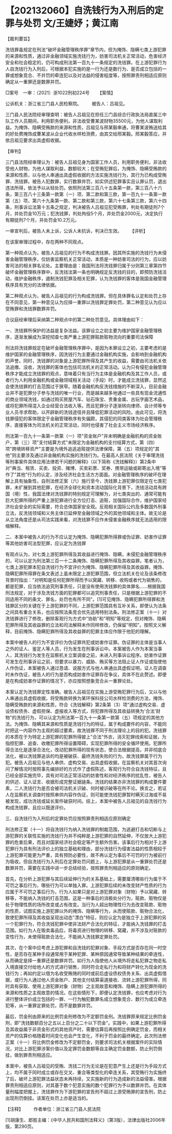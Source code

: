 # 【202132060】自洗钱行为入刑后的定罪与处罚 文/王婕妤；黄江南

【裁判要旨】

洗钱罪虽规定在刑法"破坏金融管理秩序罪"章节内，但为掩饰、隐瞒七类上游犯罪的来源和性质，通过非金融领域实施洗钱行为，妨害司法机关正常活动，危害经济安全和社会稳定的，仍可构成刑法第一百九十一条规定的洗钱罪。在上游犯罪行为人自洗钱行为入刑后，可根据本犯实施的是一行为还是数行为、是否成立包括的一罪或想象竞合、不并罚的牵连犯以及对法益的侵害程度等，按照罪责刑相适应原则确定从一重罪还是数罪并罚。

□案号　一审：（2021）浙1022刑初224号 　　【案情】

公诉机关：浙江省三门县人民检察院。 　　被告人：吕祖见。

三门县人民法院经审理查明：被告人吕祖见在担任三门县综合行政执法局直属三中队工作人员期间，利用职务便利，非法收受曹某波财物35500元，为他人谋取利益。为掩饰、隐瞒受贿款的来源和性质，吕祖见与邢某毅串通，将曹某波贿送给其的好处费掩饰成曹某波从企业代收水样检测费，由其交给邢某毅。邢某毅答应，并依吕祖见要求出具虚假收据。

【审判】

三门县法院经审理认为：被告人吕祖见身为国家工作人员，利用职务便利，非法收受他人财物，为他人谋取利益，数额较大；在受贿犯罪后，为掩饰、隐瞒受贿款的来源和性质，以与他人串通出具虚假收据的方法实施洗钱行为，其行为已构成受贿罪、洗钱罪。被告人犯数罪，实行数罪并罚，如实供述犯罪事实且认罪认罚，退出违法所得，依法予以从轻处罚。依照刑法第三百八十五条第一款，第三百八十六条，第三百八十三条第一款第（一）项、第二款和第三款，第一百九十一条第一款第（五）项，第六十九条第一款、第二款和第三款，第六十七条第三款，第六十四条，刑事诉讼法第十五条之规定，判决被告人吕祖见犯受贿罪，判处有期徒刑7个月，并处罚金10万元；犯洗钱罪，判处拘役5个月，并处罚金2000元，决定执行有期徒刑7个月，并处罚金10.2万元。

一审宣判后，被告人未上诉，公诉人未抗诉，判决已生效。 　　【评析】

在该案审理过程中，存在两种不同观点。

第一种观点认为，被告人吕祖见的行为不构成洗钱罪。因其所实施的洗钱行为未侵害金融管理秩序，仅妨害监察机关正常活动，本质是一种妨害司法的行为，应以妨害司法的相关罪名论处。主要理由是：我国刑法将洗钱罪归属于分则第三章第四节破坏金融管理秩序罪中，反洗钱法第一条也明确规定反洗钱的目的，即预防洗钱活动，维护金融秩序，遏制洗钱犯罪及相关犯罪，认为洗钱罪的客体是我国金融管理秩序具有充分的法律依据。

第二种观点认为，被告人吕祖见的行为构成洗钱罪。但在具体罪名认定和处罚上存在不同意见，第一种意见认为应择一重罪以洗钱罪定罪处罚，第二种意见认为应以受贿罪和洗钱罪数罪并罚。

合议庭经审理后采纳第二种观点中的第二种处罚意见。具体理由如下：

一、洗钱罪所保护的法益是复杂法益。该罪设立之初主要为维护国家金融管理秩序，逐渐发展成为深挖彻查七类严重上游犯罪赃款赃物流向的重要司法保障

刑法将洗钱罪规定在破坏金融管理秩序罪中，是因为本罪设立之初，主要考虑的是维护国家的金融管理秩序，因洗钱行为主要通过金融机构实施，会影响到金融机构的声誉。同时，洗钱罪的对象是上游犯罪所得及其产生的收益，需要由司法机关依法追缴、没收，洗钱罪的客体也包括司法机关的正常活动。认为只有侵犯金融管理秩序才能成立洗钱罪的观点，意味着只有当行为主体是金融机构及其工作人员，或者行为人利用金融机构或金融领域相关活动（手段）时，才能成立洗钱罪，显然这会使洗钱罪的打击范围过于狭窄。随着金融机构反洗钱措施的不断深入，目前金融业并不是犯罪分子参与洗钱的唯一行业，而是越来越多地通过一些具有现金流通性的商业领域洗钱，如通过购买房屋汽车、钻石珠宝、贵重金属、古玩字画艺术品，或将犯罪所得混入企业经营合法收入等。而且犯罪分子逐渐转向律师、会计师等专业人员寻求帮助，以开辟新的洗钱途径并且降低犯罪活动的风险。由此可见，将洗钱罪侵犯的客体限定于金融管理秩序有失偏颇，其侵犯的同类客体为社会管理秩序，直接客体为司法机关的正常活动，同时也侵害了社会主义市场经济秩序。

刑法第一百九十一条第一款第（一）项"资金账户"并未明确是金融机构的资金账户，第（三）项"支付结算方式"未限定为金融机构的支付结算方式，第（四）项"跨境转移资产"主要是为境外追逃追赃提供法律保障，第（五）项规定的"其他"则主要涉及通过非金融机构实施的洗钱行为。在最高人民法院《关于审理洗钱等刑事案件具体应用法律若干问题的解释》（以下简称《洗钱解释》）第2条中对"典当、租赁、买卖、投资、赌博、买卖彩票、奖券、携带运输或邮寄出入境"等作了"其他"行为的认定，涉及经济社会生活方方面面。对金融管理秩序的破坏在理解上具有抽象性，自刑法修正案（六）施行至今，洗钱罪上游犯罪仅限定在七类犯罪，未扩展到其他犯罪，在经济全球化和资本流动国际化背景下，洗钱活动具有跨国（境）性，我国法律对洗钱罪的特别规定可理解为，对七类突出的、通常可能有巨大犯罪所得的严重上游犯罪进行全方位打击、追赃，加强国际合作，维护国家经济社会安全的实际需要，符合总体国家安全观。反观相关国际公约及多数国外刑事立法，反洗钱领域和义务主体已延伸至金融领域之外的其他领域和主体。故无论是从立法角度还是从司法实践来看，对洗钱罪不应作未侵害金融秩序就无法适用的限缩解释。

二、本案中被告人的行为不应认定为掩饰、隐瞒犯罪所得罪或伪证罪、妨害作证罪等其他妨害司法型犯罪，应认定为洗钱罪

有观点认为，对七类上游犯罪所得及其收益进行掩饰、隐瞒，未侵犯金融管理秩序的，可以认定为刑法第三百一十二条掩饰、隐瞒犯罪所得及其收益罪。笔者认为，七类上游犯罪本犯自洗钱行为不宜评价为掩饰、隐瞒犯罪所得及其收益罪。掩饰、隐瞒犯罪所得罪在条文表述上虽未限定上游犯罪范围，但立法机关在论及该条修改背景时指出："对明知是任何犯罪所得而予以窝藏、转移、收购或者代为销售的，都是犯罪，应当依法追究刑事责任，只是没有使用洗钱罪的具体罪名......根据我国刑法规定，对于涉及洗钱方面的犯罪都可以追究刑事责任，只是根据上游犯罪的不同适用不同的条文、罪名，处罚也有所不同"。\[1\]可见掩饰、隐瞒犯罪所得罪和洗钱罪区分的关键在于上游犯罪的不同，上游犯罪范围具有互补关系，即使认为法条之间具有重合关系，也应按照法条竞合优先适用特别法条。刑法修正案（十一）对洗钱罪进行了修改，删除客观行为方式中"协助"和"明知"等规定，但对掩饰、隐瞒犯罪所得及其收益罪的立法和司法解释未作同样修改，仍保留"明知"。按照文义解释，目前掩饰、隐瞒犯罪所得及其收益罪的犯罪主体应作限于他犯的理解。

本案中被告人的行为不宜评价为伪证罪共犯或妨害作证罪。伪证罪的主体是当事人之外的证人、鉴定人等人员，行为发生在刑事诉讼中。本案被告人作为本案当事人，其洗钱行为发生在监察机关立案调查之前，未进入刑事诉讼程序。妨害作证罪可发生在刑事诉讼之前，但要求以暴力、威胁、贿买等方法阻止证人作证或指使他人作伪证，本案被告人通过恳请、说服方式与他人串通出具虚假证明，证人在调查时未作伪证，被告人的行为是否构成妨害作证罪存在争议，具体不在此赘述。即便是在构成妨害作证罪的情况下，亦应按照想象竞合从一重罪论处。

本案认定为洗钱罪定性准确。被告人吕祖见在实施上游受贿犯罪行为后，又以与他人串通出具虚假收据，将受贿款转换为某环保科技公司水样检测费的方法，掩饰、隐瞒受贿款的来源和性质，符合《洗钱解释》第2条第（3）项"通过虚构交易、虚设债权债务、虚假担保、虚报收入等方式，将犯罪所得及其收益转换为'合法'财物"的洗钱行为，可以认定为刑法第一百九十一条第一款第（五）项规定的其他方法。为掩饰、隐瞒其来源和性质是洗钱行为的特征，属于构成要件的内容，不能同时把这一内容作为主观的超过要素，故洗钱罪不同于刑法理论上的目的犯。洗钱罪的本质在于为特定上游犯罪的犯罪所得披上"合法"外衣，消灭犯罪线索和证据，为指控犯罪、追查、收缴犯罪所得设置障碍，实现犯罪所得的安全循环使用。犯罪所得合法化是逐渐合法化，改动犯罪所得的现有状态，使合法根据提高，并非彻底合法化，被以洗钱罪追诉的均是被破获、最终洗钱失败的行为，故洗钱罪属于行为犯。被告人吕祖见与他人串供、虚构交易、出具虚假收据，在监察机关对其首次询问了解情况时按照事先编排好的方式作了虚假陈述，客观行为符合自洗钱特征，且已经全部实施完毕，具有对司法正常活动的妨害性和对经济秩序的扰乱性，被告人的供述、证人证言、收据形成完整证据链条。洗钱的结果亦非洗钱罪的构成要件要素，二人洗钱行为是否会被司法机关识破、何时被识破等在所不论。换言之，若证人在监察机关调查时按照串供内容作伪证，则可能使洗钱犯罪暂时瞒天过海或不易被发现，成功洗钱或延长案件破获时间。综上，本案中被告人吕祖见的自洗钱行为构成洗钱罪，且应以既遂评价。

三、自洗钱行为入刑后的定罪处罚应按照罪责刑相适应原则确定

刑法修正案（十一）将自洗钱行为纳入洗钱罪的制裁范围，为逃避打击和切断与上游犯罪的关联性实施的洗钱行为并不纯粹是上游犯罪的自然延伸，不仅放大上游犯罪的危害后果，而且对国家经济社会稳定等产生额外伤害。该事后行为相对于上游犯罪行为具有刑法评价上的独立基础和理由，部分洗钱行为侵害法益的性质相较于上游犯罪可能更为严重，具有预防必要性，故不再认定为事后不可罚的行为被前行为吸收。但自洗钱行为入刑后在定罪处罚问题上，与上游犯罪是从一重罪处罚还是数罪并罚，需要在实践中进一步总结经验，按照罪责刑相适应的原则确定。

首先，在分析上游犯罪与其后续延伸行为的关系基础上，需要厘清哪些行为属于不可罚之事后行为，哪些行为可以单独入罪。上游犯罪后续的未改变财产性质的行为应属于不可罚之事后行为，行为人如果只是对上游犯罪对象（财物）予以窝藏、转移等，不能纳入洗钱的打击范围，这是一种事后的消极处分行为，赃款、赃物仅是处于物理性质的场所改变或占有改变。当行为人超出物理性行为去改变赃款、赃物的性质，试图实施上游犯罪以外的掩饰、隐瞒等行为，从而使赃款、赃物合法化，致使犯罪所得及其收益呈现出动态"漂白"特征，则应认定为是独立于上游犯罪的另一个犯罪行为，符合洗钱犯罪中使非法财产合法化的特征，才能纳入洗钱罪的打击范围。如行为人在贩卖毒品后，将毒资进行物理的转移、窝藏，并不涉及对赃款的变性行为，未使得赃款合法化，不能纳入洗钱罪定罪处罚。

其次，在个案中应考虑上游犯罪和自洗钱的犯罪对象、手段方式是否存在同一时空性，是否存在某种手段通常用于某种犯罪、某种原因通常导致某种结果的牵连性，从而确定是择一重罪还是数罪并罚。如行为人指使他人从境外将走私犯罪之物走私入境直接交付给他人的方式进行销售，同时符合走私行为和将财产转化为现金的洗钱行为；再如约定以借为名收受贿赂的同时或前后虚设债权债务关系、出具虚假借据，或行为人通过他人资金账户、其他支付结算渠道接收、流转上游犯罪所得，同时具有获取、使用上游犯罪对象（财物）之主观故意和掩饰、隐瞒上游犯罪所得的来源和性质之主观故意的情况。在这些情形下，即便认定洗钱罪，也应考虑对行为进行整体评价成立包括的一罪、一行为触犯数罪名成立想象竞合、数行为成立牵连犯等，从一重罪定罪处罚，而不是数罪并罚。

最后，罚金刑由原来的比例罚金刑修改为不定额罚金刑。洗钱罪原来规定比例罚金刑，即"洗钱数额百分之五以上百分之二十以下罚金"。实践中，如果上游犯罪所得及其收益属于非资金形式的其他资产时，需要估算后再按照比例确定罚金，而相关资产的估算价格随着时间变化也会产生变化，不利于罚金的最终确定。此次刑法修正案（十一）将比例罚金修改为不定额罚金，则要求司法机关根据案件的实际情况，对比上游犯罪涉案价值以及定罪罚金数额等自主确定罚金数额，防止刑罚倒挂，做到罪责刑相适应。

本案中，被告人吕祖见的受贿、洗钱二行为无论是在犯意产生上还是行为手段方式上，均不属于同时成立或存在交叉、重合等类型化的牵连关系，其受贿行为实施终了后，破坏上游犯罪法益状态未再持续，又实施新的行为造成新的法益侵害。根据罪责刑相适应原则，对其基于数个犯意实施的数个犯罪行为予以数罪并罚。在具体量刑幅度把握上，洗钱罪作为下游犯罪的宣告刑不超过上游受贿罪的宣告刑，防止出现刑罚倒挂。该案在处罚上亦是适当的。

【注释】 　　作者单位：浙江省三门县人民法院

\[1\]胡康生、郎胜主编：《中华人民共和国刑法释义》（第3版），法律出版社2006年版，第290页。